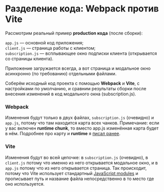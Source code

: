 # Разделение кода: Webpack против Vite

Рассмотрим реальный пример **production кода** (после сборки):

`app.js` — основной код приложения;  
`client.js` — страница работы с клиентом;  
`subscription.js` — всплывающее окно подписки клиента (открывается со страницы клиента).

Приложение загружается всегда, а вот страница и модальное окно асинхронно (по требованию) отдельными файлами.

Соберём исходный код проекта с помощью **Webpack** и **Vite**, с настройками по умолчанию, и сравним результаты сборки после внесения изменений в код модального окна (subscription.js).

### Webpack

Изменения будут только в двух файлах, `subscription.js` (очевидно) и `app.js`, потому что там находится карта всех чанков. Примечание: если у вас включен **runtime chunk**, то вместо app.js изменённая карта будет в нём. Подробнее про карту и **runtime** я [писал ранее](./2024-02-06.md).

### Vite

Изменения будут во всей цепочке: в `subscription.js` (очевидно), в `client.js` потому что именно из него открывается модальное окно, и в `app.js` потому что из него открывается страница. Так происходит, потому что Vite использует стандартный [JavaScript modules](https://developer.mozilla.org/en-US/docs/Web/JavaScript/Guide/Modules) и прописывает путь и название файла непосредственно в то место где оно используется.
